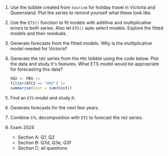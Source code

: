 1. Use the tsibble created from `tourism` for holiday travel in Victoria and Queensland. Plot the series to remind yourself what these look like.

2. Use the `ETS()` function to fit models with additive and multiplicative errors to both series. Also let `ETS()` auto select models. Explore the fitted models and their residuals. 

3. Generate forecasts from the fitted models. Why is the multiplicative model needed for Victoria? 

4. Generate the `h02` series from the `PBS` tsibble using the code below. Plot the data and study it's features. What ETS model would be appropriate for forecasting this data?

    ```r
    h02 <- PBS |>
    filter(ATC2 == "H02") |>
    summarise(Cost = sum(Cost))
    ```

5. Find an `ETS` model and study it.

6. Generate forecasts for the next few years. 

7. Combine `STL` decomposition with `ETS` to forecast the `h02` series.

8. Exam 2024

      - Section A: Q1, Q2
      - Section B: Q3d, Q3e, Q3f 
      - Section C: all questions

